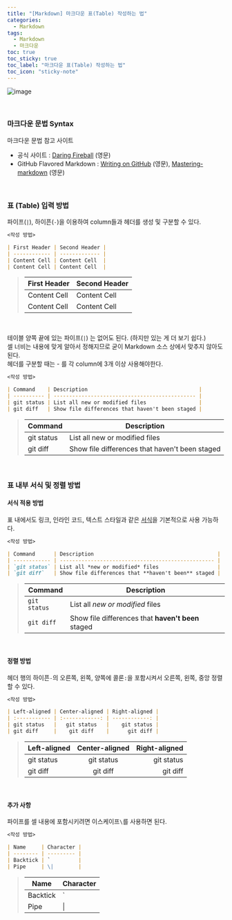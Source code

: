 ```yaml
---
title: "[Markdown] 마크다운 표(Table) 작성하는 법"
categories:
  - Markdown
tags:
  - Markdown
  - 마크다운
toc: true
toc_sticky: true
toc_label: "마크다운 표(Table) 작성하는 법"
toc_icon: "sticky-note"
---
```


![image](https://github.com/leechanwoo-kor/leechanwoo-kor.github.io/assets/55765292/2e52a768-7d01-4ceb-bde6-a8c44edcfa17)

<br>

### 마크다운 문법 Syntax

마크다운 문법 참고 사이트

- 공식 사이트 : [Daring Fireball](https://daringfireball.net/projects/markdown/syntax) (영문)
- GitHub Flavored Markdown : [Writing on GitHub](https://docs.github.com/en/get-started/writing-on-github) (영문), [Mastering-markdown](https://docs.github.com/ko) (영문)

<br>

### 표 (Table) 입력 방법

파이프(`|`), 하이픈(`-`)을 이용하여 column들과 헤더를 생성 및 구분할 수 있다.

```Markdown
<작성 방법>

| First Header | Second Header |
| ------------ | ------------- |
| Content Cell | Content Cell  |
| Content Cell | Content Cell  |
```

> | First Header | Second Header |
> | ------------ | ------------- |
> | Content Cell | Content Cell  |
> | Content Cell | Content Cell  |

<br>

테이블 양쪽 끝에 있는 파이프(`|`) 는 없어도 된다. (하지만 있는 게 더 보기 쉽다.)<br>
셀 너비는 내용에 맞게 알아서 정해지므로 굳이 Markdown 소스 상에서 맞추지 않아도 된다.<br>
헤더를 구분할 때는 - 를 각 column에 3개 이상 사용해야한다.<br>

```Markdown
<작성 방법>

| Command    | Description                                    |
| ---------- | ---------------------------------------------- |
| git status | List all new or modified files                 |
| git diff   | Show file differences that haven't been staged |
```

> | Command    | Description                                    |
> | ---------- | ---------------------------------------------- |
> | git status | List all new or modified files                 |
> | git diff   | Show file differences that haven't been staged |

<br>

### 표 내부 서식 및 정렬 방법

#### 서식 적용 방법

표 내에서도 링크, 인라인 코드, 텍스트 스타일과 같은 [서식](https://leechanwoo-kor.github.io/markdown/markdown/)을 기본적으로 사용 가능하다.

```Markdown
<작성 방법>

| Command      | Description                                        |
| ------------ | -------------------------------------------------- |
| `git status` | List all *new or modified* files                   |
| `git diff`   | Show file differences that **haven't been** staged |
```

> | Command      | Description                                        |
> | ------------ | -------------------------------------------------- |
> | `git status` | List all *new or modified* files                   |
> | `git diff`   | Show file differences that **haven't been** staged |

<br>

#### 정렬 방법

헤더 행의 하이픈`-`의 오른쪽, 왼쪽, 양쪽에 콜론`:`을 포함시켜서 오른쪽, 왼쪽, 중앙 정렬할 수 있다.

```Markdown
<작성 방법>

| Left-aligned | Center-aligned | Right-aligned |
| :----------- | :------------: | ------------: |
| git status   |   git status   |    git status |
| git diff     |    git diff    |      git diff |
```

> | Left-aligned | Center-aligned | Right-aligned |
> | :----------- | :------------: | ------------: |
> | git status   |   git status   |    git status |
> | git diff     |    git diff    |      git diff |

<br>

#### 추가 사항

파이프를 셀 내용에 포함시키려면 이스케이프`\`를 사용하면 된다.

```Markdown
<작성 방법>

| Name     | Character |
| -------- | --------- |
| Backtick | `         |
| Pipe     | \|        |
```

> | Name     | Character |
> | -------- | --------- |
> | Backtick | `         |
> | Pipe     | \|        |
